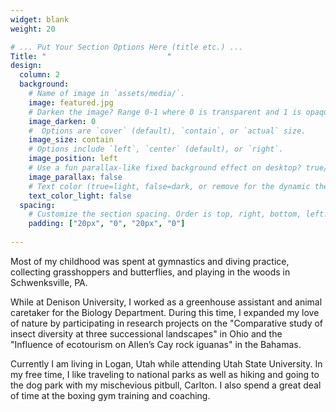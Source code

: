 ```yaml
---
widget: blank
weight: 20

# ... Put Your Section Options Here (title etc.) ...
Title: "                           "
design:
  column: 2
  background:
    # Name of image in `assets/media/`.
    image: featured.jpg
    # Darken the image? Range 0-1 where 0 is transparent and 1 is opaque.
    image_darken: 0
    #  Options are `cover` (default), `contain`, or `actual` size.
    image_size: contain
    # Options include `left`, `center` (default), or `right`.
    image_position: left
    # Use a fun parallax-like fixed background effect on desktop? true/false
    image_parallax: false
    # Text color (true=light, false=dark, or remove for the dynamic theme color).
    text_color_light: false
  spacing:
    # Customize the section spacing. Order is top, right, bottom, left.
    padding: ["20px", "0", "20px", "0"]
       
---
```



Most of my childhood was spent at gymnastics and diving practice, collecting grasshoppers and butterflies, and playing in the woods in Schwenksville, PA. 

While at Denison University, I worked as a greenhouse assistant and animal caretaker for the Biology Department. During this time, I expanded my love of nature by participating in research projects on the "Comparative study of insect diversity at three successional landscapes" in Ohio and the "Influence of ecotourism on Allen’s Cay rock iguanas" in the Bahamas. 

Currently I am living in Logan, Utah while attending Utah State University. In my free time, I like traveling to national parks as well as hiking and going to the dog park with my mischevious pitbull, Carlton. I also spend a great deal of time at the boxing gym training and coaching. 
